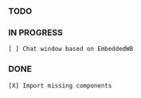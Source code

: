 ### TODO

### IN PROGRESS

    [ ] Chat window based on EmbeddedWB

### DONE

    [X] Import missing components
